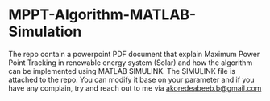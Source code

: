 # MPPT-Algorithm-MATLAB-Simulation
The repo contain a powerpoint PDF document that explain Maximum Power Point Tracking in renewable energy system (Solar) and how the algorithm can be implemented using MATLAB SIMULINK. The SIMULINK file is attached to the repo. You can modify it base on your parameter and if you have any complain, try and reach out to me via akoredeabeeb.b@gmail.com
